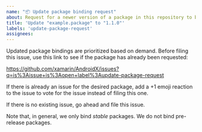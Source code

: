 ```yaml
---
name: "📦 Update package binding request"
about: Request for a newer version of a package in this repository to be bound.
title: 'Update "example.package" to "1.1.0"'
labels: 'update-package-request'
assignees: 
---
```


Updated package bindings are prioritized based on demand.  Before filing
this issue, use this link to see if the package has already been requested:

https://github.com/xamarin/AndroidX/issues?q=is%3Aissue+is%3Aopen+label%3Aupdate-package-request

If there is already an issue for the desired package, add a +1 emoji reaction
to the issue to vote for the issue instead of filing this one.

If there is no existing issue, go ahead and file this issue.

Note that, in general, we only bind *stable* packages. We do not bind pre-release packages.
